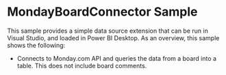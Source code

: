 # MondayBoardConnector Sample

This sample provides a simple data source extension that can be run in Visual Studio, and loaded in Power BI Desktop. As an overview, this sample shows the following:

* Connects to Monday.com API and queries the data from a board into a table. This does not include board comments.
